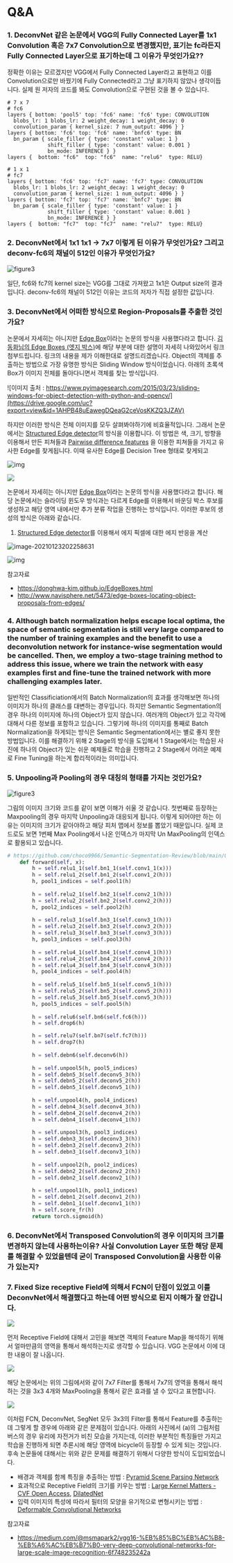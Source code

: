 # Q&A 

### 1. DeconvNet 같은 논문에서 VGG의 Fully Connected Layer를 1x1 Convolution 혹은 7x7 Convolution으로 변경했지만, 표기는 fc라든지 Fully Connected Layer으로 표기하는데 그 이유가 무엇인가요??  

정확한 이유는 모르겠지만 VGG에서 Fully Connected Layer라고 표현하고 이를 Convolution으로만 바꿨기에 Fully Connected라고 그냥 표기하지 않았나 생각이듭니다. 실제 원 저자의 코드를 봐도 Convolution으로 구현된 것을 볼 수 있습니다. 

```
# 7 x 7
# fc6
layers { bottom: 'pool5' top: 'fc6' name: 'fc6' type: CONVOLUTION
  blobs_lr: 1 blobs_lr: 2 weight_decay: 1 weight_decay: 0
  convolution_param { kernel_size: 7 num_output: 4096 } }
layers { bottom: 'fc6' top: 'fc6' name: 'bnfc6' type: BN
  bn_param { scale_filler { type: 'constant' value: 1 }
             shift_filler { type: 'constant' value: 0.001 }
             bn_mode: INFERENCE } }
layers {  bottom: "fc6"  top: "fc6"  name: "relu6"  type: RELU}

# 1 x 1
# fc7
layers { bottom: 'fc6' top: 'fc7' name: 'fc7' type: CONVOLUTION
  blobs_lr: 1 blobs_lr: 2 weight_decay: 1 weight_decay: 0
  convolution_param { kernel_size: 1 num_output: 4096 } }
layers { bottom: 'fc7' top: 'fc7' name: 'bnfc7' type: BN
  bn_param { scale_filler { type: 'constant' value: 1 }
             shift_filler { type: 'constant' value: 0.001 }
             bn_mode: INFERENCE } }
layers {  bottom: "fc7"  top: "fc7"  name: "relu7"  type: RELU}
```

### 2. DeconvNet에서 1x1 1x1 -> 7x7 이렇게 된 이유가 무엇인가요? 그리고 deconv-fc6의 채널이 512인 이유가 무엇인가요? 

![figure3](https://drive.google.com/uc?export=view&id=1tF4Gpc9WskzkuKZ4a9Zahf57Dx5QioNB)

일단, fc6와 fc7의 kernel size는 VGG를 그대로 가져왔고 1x1은 Output size의 결과입니다. deconv-fc6의 채널이 512인 이유는 코드의 저자가 직접 설정한 값입니다. 

### 3. DeconvNet에서 어떠한 방식으로 Region-Proposals를 추출한 것인가요? 

논문에서 자세히는 아니지만 [Edge Box](https://pdollar.github.io/files/papers/ZitnickDollarECCV14edgeBoxes.pdf)이라는 논문의 방식을 사용했다라고 합니다. [김동화님의 Edge Boxes (엣지 박스)](https://donghwa-kim.github.io/EdgeBoxes.html)에 해당 부분에 대한 설명이 자세히 나와있어서 링크 첨부드립니다. 링크의 내용을 제가 이해한대로 설명드리겠습니다. Object의 객체를 추출하는 방법으로 가장 유명한 방식은 Sliding Window 방식이었습니다. 아래의 초록색 Box가 이미지 전체를 돌아다니면서 객체를 찾는 방식입니다. 

![이미지 출처 : https://www.pyimagesearch.com/2015/03/23/sliding-windows-for-object-detection-with-python-and-opencv/](https://drive.google.com/uc?export=view&id=1AHPB48uEawegDQeaG2ceVosKKZQ3JZAV)

하지만 이러한 방식은 전체 이미지를 모두 살펴봐야하기에 비효율적입니다. 그래서 논문에서는 [Structured Edge detector](https://arxiv.org/pdf/1406.5549.pdf)의 방식을 이용합니다. 이 방법은 색, 크기, 방향을 이용해서 만든 피쳐들과 [Pairwise difference features](https://www.microsoft.com/en-us/research/wp-content/uploads/2013/06/LimCVPR13SketchTokens.pdf) 을 이용한 피쳐들을 가지고 유사한 Edge를 찾게됩니다. 이때 유사한 Edge를 Decision Tree 형태로 찾게되고  

![img](https://i.imgur.com/aet0YJw.png)



![](https://drive.google.com/uc?export=view&id=1nxpPorNlv85wSNBbdSS4w9Icdh9ozSKC)

논문에서 자세히는 아니지만 [Edge Box](https://pdollar.github.io/files/papers/ZitnickDollarECCV14edgeBoxes.pdf)이라는 논문의 방식을 사용했다라고 합니다. 해당 논문에서는 슬라이딩 윈도우 방식과는 다르게 Edge를 이용해서 바운딩 박스 후보를 생성하고 해당 영역 내에서만 추가 분류 작업을 진행하는 방식입니다. 이러한 후보의 생성의 방식은 아래와 같습니다. 

1. [Structured Edge detector](https://arxiv.org/pdf/1406.5549.pdf)를 이용해서 에지 픽셀에 대한 에지 반응을 계산 

![image-20210123202258631](C:\Users\지뇽쿤\AppData\Roaming\Typora\typora-user-images\image-20210123202258631.png)



![img](http://amroamroamro.github.io/mexopencv/opencv_contrib/structured_edge_detection_demo_01.png)



참고자료 

- https://donghwa-kim.github.io/EdgeBoxes.html
- http://www.navisphere.net/5473/edge-boxes-locating-object-proposals-from-edges/



### 4.  Although batch normalization helps escape local optima, the space of semantic segmentation is still very large compared to the number of training examples and the benefit to use a deconvolution network for instance-wise segmentation would be cancelled. Then, we employ a two-stage training method to address this issue, where we train the network with easy examples first and fine-tune the trained network with more challenging examples later.

일반적인 Classificiation에서의 Batch Normalization의 효과를 생각해보면 하나의 이미지가 하나의 클래스를 대변하는 경우입니다. 하지만 Semantic Segmentation의 경우 하나의 이미지에 하나의 Object가 있지 않습니다. 여러개의 Object가 있고 각각에 대해서 다른 정보를 포함하고 있습니다. 그렇기에 하나의 이미지를 통째로 Batch Normalization을 하게되는 방식은 Semantic Segmentation에서는 별로 좋지 못한 방법입니다. 이를 해결하기 위해 2 Stage의 방식을 도입해서 1 Stage에서는 학습된 사진에 하나의 Object가 있는 쉬운 예제들로 학습을 진행하고 2 Stage에서 어려운 예제로 Fine Tuning을 하는게 합리적이라는 의미입니다. 

### 5. Unpooling과 Pooling의 경우 대칭의 형태를 가지는 것인가요? 

![figure3](https://drive.google.com/uc?export=view&id=1tF4Gpc9WskzkuKZ4a9Zahf57Dx5QioNB)

그림의 이미지 크기와 코드를 같이 보면 이해가 쉬울 것 같습니다. 첫번째로 등장하는 Maxpooling의 경우 마지막 Unpooling과 대응되게 됩니다. 이렇게 되어야만 하는 이유는 이미지의 크기가 같아야하고 해당 피처 맵에서 정보를 뽑았기 때문입니다. 실제 코드로도 보면 1번째 Max Pooling에서 나온 인덱스가 마지막 Un MaxPooling의 인덱스로 활용되고 있습니다. 

```python
# https://github.com/choco9966/Semantic-Segmentation-Review/blob/main/002.%20DeconvNet/code/DeconvNet%20(VOC%20Format).ipynb
    def forward(self, x):
        h = self.relu1_1(self.bn1_1(self.conv1_1(x)))
        h = self.relu1_2(self.bn1_2(self.conv1_2(h)))
        h, pool1_indices = self.pool1(h)
        
        h = self.relu2_1(self.bn2_1(self.conv2_1(h)))
        h = self.relu2_2(self.bn2_2(self.conv2_2(h)))
        h, pool2_indices = self.pool2(h)
        
        h = self.relu3_1(self.bn3_1(self.conv3_1(h)))
        h = self.relu3_2(self.bn3_2(self.conv3_2(h)))
        h = self.relu3_3(self.bn3_3(self.conv3_3(h)))
        h, pool3_indices = self.pool3(h)
        
        h = self.relu4_1(self.bn4_1(self.conv4_1(h)))
        h = self.relu4_2(self.bn4_2(self.conv4_2(h)))
        h = self.relu4_3(self.bn4_3(self.conv4_3(h)))
        h, pool4_indices = self.pool4(h)
        
        h = self.relu5_1(self.bn5_1(self.conv5_1(h)))
        h = self.relu5_2(self.bn5_2(self.conv5_2(h)))
        h = self.relu5_3(self.bn5_3(self.conv5_3(h)))
        h, pool5_indices = self.pool5(h)
        
        h = self.relu6(self.bn6(self.fc6(h)))
        h = self.drop6(h)

        h = self.relu7(self.bn7(self.fc7(h)))
        h = self.drop7(h)
        
        h = self.debn6(self.deconv6(h))
        
        h = self.unpool5(h, pool5_indices)
        h = self.debn5_3(self.deconv5_3(h))
        h = self.debn5_2(self.deconv5_2(h))
        h = self.debn5_1(self.deconv5_1(h))
        
        h = self.unpool4(h, pool4_indices)
        h = self.debn4_3(self.deconv4_3(h))
        h = self.debn4_2(self.deconv4_2(h))
        h = self.debn4_1(self.deconv4_1(h))
        
        h = self.unpool3(h, pool3_indices)
        h = self.debn3_3(self.deconv3_3(h))
        h = self.debn3_2(self.deconv3_2(h))
        h = self.debn3_1(self.deconv3_1(h))
        
        h = self.unpool2(h, pool2_indices)
        h = self.debn2_2(self.deconv2_2(h))
        h = self.debn2_1(self.deconv2_1(h))
        
        h = self.unpool1(h, pool1_indices)
        h = self.debn1_2(self.deconv1_2(h))
        h = self.debn1_1(self.deconv1_1(h))
        h = self.score_fr(h)        
        return torch.sigmoid(h)
```

### 6. DeconvNet에서 Transposed Convolution의 경우 이미지의 크기를 변경하지 않는데 사용하는이유? 사실 Convolution Layer 또한 해당 문제를 해결할 수 있었을텐데 굳이 Transposed Convolution을 사용한 이유가 있는지? 



### 7. Fixed Size receptive Field에 의해서 FCN이 단점이 있었고 이를 DeconvNet에서 해결했다고 하는데 어떤 방식으로 된지 이해가 잘 안갑니다. 

![](https://drive.google.com/uc?export=view&id=1JM0QWgdrUDfYvI9JLNhLCg-EIZVTTJv8)

먼저 Receptive Field에 대해서 고민을 해보면 객체의 Feature Map을 해석하기 위해서 얼마만큼의 영역을 통해서 해석하는지로 생각할 수 있습니다. VGG 논문에서 이에 대한 내용이 잘 나옵니다. 

![](https://drive.google.com/uc?export=view&id=1y3IlcOB8axVD-fbGjKe44FMyXkVq7Jzx)

해당 논문에서는 위의 그림에서와 같이 7x7 Filter를 통해서 7x7의 영역을 통해서 해석하는 것을 3x3 4개와 MaxPooling을 통해서 같은 효과를 낼 수 있다고 표현합니다. 

![](https://drive.google.com/uc?export=view&id=1w5k2PxSvIpUgJKa8fn7nAjkE5bV2MHFQ)

이처럼 FCN, DeconvNet, SegNet 모두 3x3의 Filter를 통해서 Feature를 추출하는데 그렇게 할 경우에 아래와 같은 문제점이 있습니다. 아래의 사진에서 (a)의 그림처럼 버스의 경우 유리에 자전거가 비친 모습을 가지는데, 이러한 부분적인 특징들만 가지고 학습을 진행하게 되면 추론시에 해당 영역에 bicycle이 등장할 수 있게 되는 것입니다. 후속 논문들에 대해서는 위와 같은 문제를 해결하기 위해서 다양한 방식이 도입되었습니다. 

- 배경과 객체를 함께 특징을 추출하는 방법 : [Pyramid Scene Parsing Network](https://arxiv.org/abs/1612.01105)
- 효과적으로 Receptive Field의 크기를 키우는 방법 : [Large Kernel Matters - CVF Open Access](https://openaccess.thecvf.com/content_cvpr_2017/papers/Peng_Large_Kernel_Matters_CVPR_2017_paper.pdf), [DilatedNet](https://arxiv.org/abs/1511.07122)
- 입력 이미지의 특성에 따라서 필터의 모양을 유기적으로 변형시키는 방법 : [Deformable Convolutional Networks](https://arxiv.org/abs/1703.06211)

참고자료 

- https://medium.com/@msmapark2/vgg16-%EB%85%BC%EB%AC%B8-%EB%A6%AC%EB%B7%B0-very-deep-convolutional-networks-for-large-scale-image-recognition-6f748235242a

  